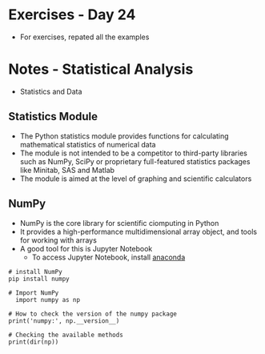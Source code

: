 <!-- Day 24: 30 Days of python programming -->

# Exercises - Day 24 
- For exercises, repated all the examples

# Notes - Statistical Analysis
- Statistics and Data

## Statistics Module
- The Python statistics module provides functions for calculating mathematical statistics of numerical data
- The module is not intended to be a competitor to third-party libraries such as NumPy, SciPy or proprietary full-featured statistics packages like Minitab, SAS and Matlab
- The module is aimed at the level of graphing and scientific calculators

## NumPy
- NumPy is the core library for scientific ciomputing in Python
- It provides a high-performance multidimensional array object, and tools for working with arrays
- A good tool for this is Jupyter Notebook
    - To access Jupyter Notebook, install [anaconda](https://www.anaconda.com/)


```
# install NumPy
pip install numpy

# Import NumPy
  import numpy as np

# How to check the version of the numpy package
print('numpy:', np.__version__)

# Checking the available methods
print(dir(np))
```
